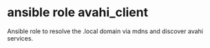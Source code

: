  ansible role avahi_client
===========================

Ansible role to resolve the .local domain via mdns and discover avahi services.
